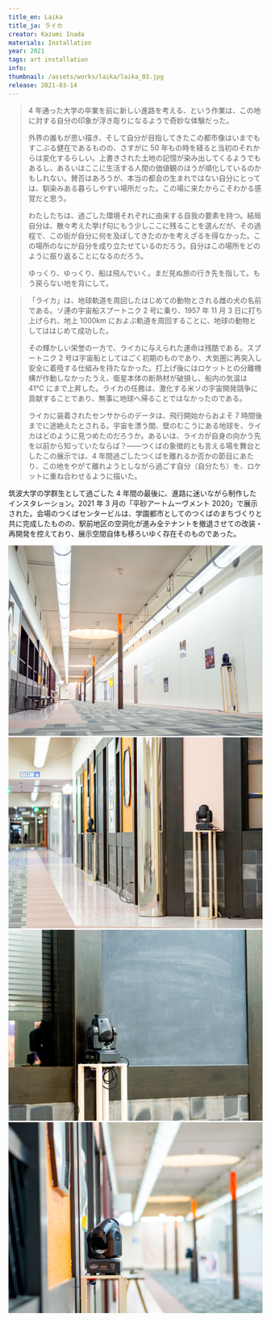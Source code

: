 ```yaml
---
title_en: Laika
title_ja: ライカ
creator: Kazumi Inada
materials: Installation
year: 2021
tags: art installation
info:
thumbnail: /assets/works/laika/laika_03.jpg
release: 2021-03-14
---
```


> 4 年通った大学の卒業を前に新しい進路を考える、という作業は、この地に対する自分の印象が浮き彫りになるようで奇妙な体験だった。
>
> 外界の誰もが思い描き、そして自分が目指してきたこの都市像はいまでもすこぶる健在であるものの、さすがに 50 年もの時を経ると当初のそれからは変化するらしい。上書きされた土地の記憶が染み出してくるようでもあるし、あるいはここに生活する人間の価値観のほうが順化しているのかもしれない。賛否はあろうが、本当の都会の生まれではない自分にとっては、馴染みある暮らしやすい場所だった。この場に来たからこそわかる感覚だと思う。
>
> わたしたちは、過ごした環境それぞれに由来する自我の要素を持つ。結局自分は、散々考えた挙げ句にもう少しここに残ることを選んだが、その過程で、この街が自分に何を及ぼしてきたのかを考えざるを得なかった。この場所のなにが自分を成り立たせているのだろう。自分はこの場所をどのように振り返ることになるのだろう。
>
> ゆっくり、ゆっくり、船は飛んでいく。まだ見ぬ旅の行き先を指して。もう戻らない地を背にして。

> 「ライカ」は、地球軌道を周回したはじめての動物とされる雌の犬の名前である。ソ連の宇宙船スプートニク 2 号に乗り、1957 年 11 月 3 日に打ち上げられ、地上 1000km におよぶ軌道を周回することに、地球の動物としてははじめて成功した。
>
> その輝かしい栄誉の一方で、ライカに与えられた運命は残酷である。スプートニク 2 号は宇宙船としてはごく初期のものであり、大気圏に再突入し安全に着陸する仕組みを持たなかった。打上げ後にはロケットとの分離機構が作動しなかったうえ、衛星本体の断熱材が破損し、船内の気温は 41℃ にまで上昇した。ライカの任務は、激化する米ソの宇宙開発競争に貢献することであり、無事に地球へ帰ることではなかったのである。
>
> ライカに装着されたセンサからのデータは、飛行開始からおよそ 7 時間後までに途絶えたとされる。宇宙を漂う間、壁のむこうにある地球を、ライカはどのように見つめたのだろうか。あるいは、ライカが自身の向かう先を以前から知っていたならば？――つくばの象徴的とも言える場を舞台としたこの展示では、4 年間過ごしたつくばを離れるか否かの節目にあたり、この地をやがて離れようとしながら過ごす自分（自分たち）を、ロケットに重ね合わせるように描いた。

筑波大学の学群生として過ごした 4 年間の最後に、進路に迷いながら制作したインスタレーション。2021 年 3 月の「平砂アートムーヴメント 2020」で展示された。会場のつくばセンタービルは、学園都市としてのつくばのまちづくりと共に完成したものの、駅前地区の空洞化が進み全テナントを撤退させての改装・再開発を控えており、展示空間自体も移ろいゆく存在そのものであった。

![](/assets/works/laika/laika_00.jpg)
![](/assets/works/laika/laika_01.jpg)
![](/assets/works/laika/laika_02.jpg)
![](/assets/works/laika/laika_03.jpg)
